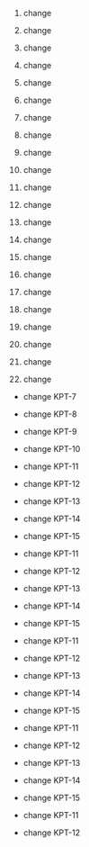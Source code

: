1. change

1. change

2. change

3. change

4. change

5. change

6. change

7. change

8. change

9. change

10. change

1. change

2. change

3. change

4. change

5. change

6. change

7. change

8. change

9. change

10. change

6. change

- change KPT-7

- change KPT-8

- change KPT-9

- change KPT-10

- change KPT-11

- change KPT-12

- change KPT-13

- change KPT-14

- change KPT-15

- change KPT-11

- change KPT-12

- change KPT-13

- change KPT-14

- change KPT-15

- change KPT-11

- change KPT-12

- change KPT-13

- change KPT-14

- change KPT-15

- change KPT-11

- change KPT-12

- change KPT-13

- change KPT-14

- change KPT-15

- change KPT-11

- change KPT-12


